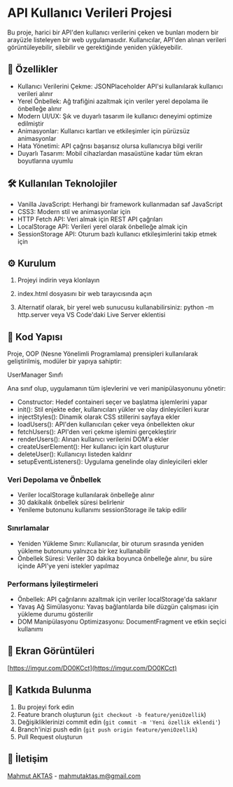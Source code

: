 # API Kullanıcı Verileri Projesi

Bu proje, harici bir API'den kullanıcı verilerini çeken ve bunları modern bir arayüzle listeleyen bir web uygulamasıdır. Kullanıcılar, API'den alınan verileri görüntüleyebilir, silebilir ve gerektiğinde yeniden yükleyebilir.


## 🚀 Özellikler

- Kullanıcı Verilerini Çekme: JSONPlaceholder API'si kullanılarak kullanıcı verileri alınır
- Yerel Önbellek: Ağ trafiğini azaltmak için veriler yerel depolama ile önbelleğe alınır
- Modern UI/UX: Şık ve duyarlı tasarım ile kullanıcı deneyimi optimize edilmiştir
- Animasyonlar: Kullanıcı kartları ve etkileşimler için pürüzsüz animasyonlar
- Hata Yönetimi: API çağrısı başarısız olursa kullanıcıya bilgi verilir
- Duyarlı Tasarım: Mobil cihazlardan masaüstüne kadar tüm ekran boyutlarına uyumlu


## 🛠️ Kullanılan Teknolojiler

- Vanilla JavaScript: Herhangi bir framework kullanmadan saf JavaScript
- CSS3: Modern stil ve animasyonlar için
- HTTP Fetch API: Veri almak için REST API çağrıları
- LocalStorage API: Verileri yerel olarak önbelleğe almak için
- SessionStorage API: Oturum bazlı kullanıcı etkileşimlerini takip etmek için

## ⚙️ Kurulum

1. Projeyi indirin veya klonlayın

2. index.html dosyasını bir web tarayıcısında açın

3. Alternatif olarak, bir yerel web sunucusu kullanabilirsiniz: python -m http.server veya VS Code'daki Live Server eklentisi

## 🎯 Kod Yapısı

Proje, OOP (Nesne Yönelimli Programlama) prensipleri kullanılarak geliştirilmiş, modüler bir yapıya sahiptir:

UserManager Sınıfı

Ana sınıf olup, uygulamanın tüm işlevlerini ve veri manipülasyonunu yönetir:

- Constructor: Hedef containeri seçer ve başlatma işlemlerini yapar
- init(): Stil enjekte eder, kullanıcıları yükler ve olay dinleyicileri kurar
- injectStyles(): Dinamik olarak CSS stillerini sayfaya ekler
- loadUsers(): API'den kullanıcıları çeker veya önbellekten okur
- fetchUsers(): API'den veri çekme işlemini gerçekleştirir
- renderUsers(): Alınan kullanıcı verilerini DOM'a ekler
- createUserElement(): Her kullanıcı için kart oluşturur
- deleteUser(): Kullanıcıyı listeden kaldırır
- setupEventListeners(): Uygulama genelinde olay dinleyicileri ekler

### Veri Depolama ve Önbellek

- Veriler localStorage kullanılarak önbelleğe alınır
- 30 dakikalık önbellek süresi belirlenir
- Yenileme butonunu kullanımı sessionStorage ile takip edilir

### Sınırlamalar

- Yeniden Yükleme Sınırı: Kullanıcılar, bir oturum sırasında yeniden yükleme butonunu yalnızca bir kez kullanabilir
- Önbellek Süresi: Veriler 30 dakika boyunca önbelleğe alınır, bu süre içinde API'ye yeni istekler yapılmaz

### Performans İyileştirmeleri

- Önbellek: API çağrılarını azaltmak için veriler localStorage'da saklanır
- Yavaş Ağ Simülasyonu: Yavaş bağlantılarda bile düzgün çalışması için yükleme durumu gösterilir
- DOM Manipülasyonu Optimizasyonu: DocumentFragment ve etkin seçici kullanımı

## 📸 Ekran Görüntüleri

[https://imgur.com/DO0KCct](https://imgur.com/DO0KCct)

## 🤝 Katkıda Bulunma

1. Bu projeyi fork edin
2. Feature branch oluşturun (`git checkout -b feature/yeniOzellik`)
3. Değişikliklerinizi commit edin (`git commit -m 'Yeni özellik eklendi'`)
4. Branch'inizi push edin (`git push origin feature/yeniOzellik`)
5. Pull Request oluşturun

## 📧 İletişim

[Mahmut AKTAŞ](https://github.com/mhmtkts) - [mahmutaktas.m@gmail.com](mailto:mahmutaktas.m@gmail.com)
